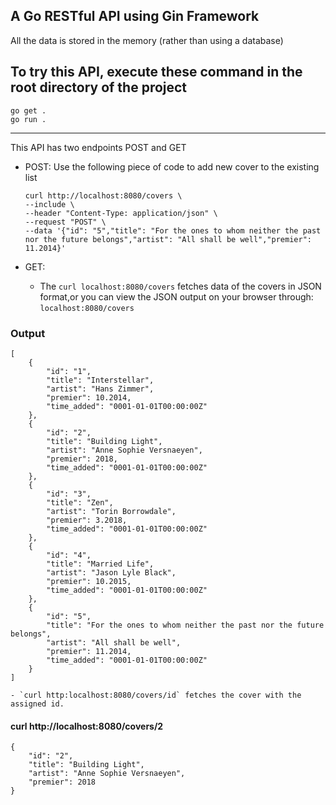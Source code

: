 ## A Go RESTful API using Gin Framework
 All the data is stored in the memory (rather than using a database)

## To try this API, execute these command in the root directory of the project
```
go get .
go run .
```
----

 This API has two endpoints POST and GET

- POST:
    Use the following piece of code to add new cover to the existing list
    ``` 
    curl http://localhost:8080/covers \
    --include \
    --header "Content-Type: application/json" \
    --request "POST" \
    --data '{"id": "5","title": "For the ones to whom neither the past nor the future belongs","artist": "All shall be well","premier": 11.2014}' 
    ```

- GET: 
    - The `curl localhost:8080/covers` fetches data of the covers in JSON format,or you can view the JSON output on your browser through: `localhost:8080/covers`
### Output
```
[
    {
        "id": "1",
        "title": "Interstellar",
        "artist": "Hans Zimmer",
        "premier": 10.2014,
        "time_added": "0001-01-01T00:00:00Z"
    },
    {
        "id": "2",
        "title": "Building Light",
        "artist": "Anne Sophie Versnaeyen",
        "premier": 2018,
        "time_added": "0001-01-01T00:00:00Z"
    },
    {
        "id": "3",
        "title": "Zen",
        "artist": "Torin Borrowdale",
        "premier": 3.2018,
        "time_added": "0001-01-01T00:00:00Z"
    },
    {
        "id": "4",
        "title": "Married Life",
        "artist": "Jason Lyle Black",
        "premier": 10.2015,
        "time_added": "0001-01-01T00:00:00Z"
    },
    {
        "id": "5",
        "title": "For the ones to whom neither the past nor the future belongs",
        "artist": "All shall be well",
        "premier": 11.2014,
        "time_added": "0001-01-01T00:00:00Z"
    }
]
```

    - `curl http:localhost:8080/covers/id` fetches the cover with the assigned id.
#### curl http://localhost:8080/covers/2
```
{
    "id": "2",
    "title": "Building Light",
    "artist": "Anne Sophie Versnaeyen",
    "premier": 2018
}
```
